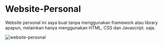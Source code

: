 # Website-Personal
Website personal ini saya buat tanpa menggunakan framework atau library apapun, melainkan hanya menggunakan HTML, CSS dan Javascript. saja. 

![website-personal](https://user-images.githubusercontent.com/92003802/211202061-1b96080d-059f-4743-ae30-39999959bfa3.png)

